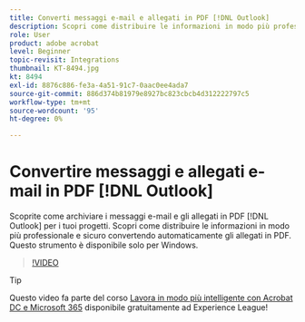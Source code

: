 ```yaml
---
title: Converti messaggi e-mail e allegati in PDF [!DNL Outlook]
description: Scopri come distribuire le informazioni in modo più professionale e sicuro all'interno di [!DNL Outlook]
role: User
product: adobe acrobat
level: Beginner
topic-revisit: Integrations
thumbnail: KT-8494.jpg
kt: 8494
exl-id: 8876c886-fe3a-4a51-91c7-0aac0ee4ada7
source-git-commit: 886d374b81979e8927bc823cbcb4d312222797c5
workflow-type: tm+mt
source-wordcount: '95'
ht-degree: 0%

---
```


# Convertire messaggi e allegati e-mail in PDF [!DNL Outlook]

Scoprite come archiviare i messaggi e-mail e gli allegati in PDF [!DNL Outlook] per i tuoi progetti. Scopri come distribuire le informazioni in modo più professionale e sicuro convertendo automaticamente gli allegati in PDF. Questo strumento è disponibile solo per Windows.

>[!VIDEO](https://video.tv.adobe.com/v/336859?hidetitle=true)

>[!TIP]
>
>Questo video fa parte del corso [Lavora in modo più intelligente con Acrobat DC e Microsoft 365](https://experienceleague.adobe.com/?recommended=Acrobat-U-1-2021.microsoft365) disponibile gratuitamente ad Experience League!
